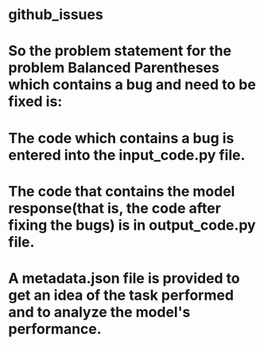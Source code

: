# github_issues

 <!-- In this project, our task is to raise an issue in github_issues repo,
 Create a branch on that repo 
 Add input code, output code and metadata.json files into that branch after fixing a code with nugs with a model's response
 and then create a Pull Request(PR). -->

# So the problem statement for the problem Balanced Parentheses which contains a bug and need to be fixed is:

<!-- Given a string s containing just the characters '(', ')', '{', '}', '[' and ']', determine if the input string is valid.

An input string is valid if:

Open brackets must be closed by the same type of brackets.
Open brackets must be closed in the correct order.
Every close bracket has a corresponding open bracket of the same type.
 

Example 1:

Input: s = "()"
Output: true
Example 2:

Input: s = "()[]{}"
Output: true
Example 3:

Input: s = "(]"
Output: false
 

Constraints:

1 <= s.length <= 104
s consists of parentheses only '()[]{}'. -->


# The code which contains a bug is entered into the input_code.py file.

# The code that contains the model response(that is, the code after fixing the bugs) is in output_code.py file.

# A metadata.json file is provided to get an idea of the task performed and to analyze the model's performance.